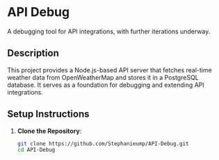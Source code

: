 # API Debug

A debugging tool for API integrations, with further iterations underway.

## Description
This project provides a Node.js-based API server that fetches real-time weather data from OpenWeatherMap and stores it in a PostgreSQL database. It serves as a foundation for debugging and extending API integrations.

## Setup Instructions
1. **Clone the Repository**:
   ```bash
   git clone https://github.com/Stephanieump/API-Debug.git
   cd API-Debug
